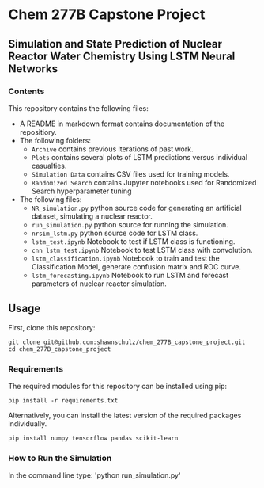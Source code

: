 # Chem 277B Capstone Project

## Simulation and State Prediction of Nuclear Reactor Water Chemistry Using LSTM Neural Networks

### Contents

This repository contains the following files:

- A README in markdown format contains documentation of the repositiory.
- The following folders:
    - `Archive` contains previous iterations of past work.
    - `Plots` contains several plots of LSTM predictions versus individual casualties.
    - `Simulation Data` contains CSV files used for training models.
    - `Randomized Search` contains Jupyter notebooks used for Randomized Search hyperparameter tuning
- The following files:
    - `NR_simulation.py` python source code for generating an artificial dataset, simulating a nuclear reactor.
    - `run_simulation.py` python source for running the simulation.
    - `nrsim_lstm.py` python source code for LSTM class.
    - `lstm_test.ipynb` Notebook to test if LSTM class is functioning.
    - `cnn_lstm_test.ipynb` Notebook to test LSTM class with convolution.
    - `lstm_classification.ipynb` Notebook to train and test the Classification Model, generate confusion matrix and ROC curve.
    - `lstm_forecasting.ipynb` Notebook to run LSTM and forecast parameters of nuclear reactor simulation.

## Usage

First, clone this repository:

```
git clone git@github.com:shawnschulz/chem_277B_capstone_project.git
cd chem_277B_capstone_project
```

### Requirements

The required modules for this repository can be installed using pip:

```
pip install -r requirements.txt
```

Alternatively, you can install the latest version of the required packages individually.

```
pip install numpy tensorflow pandas scikit-learn 
```

### How to Run the Simulation

In the command line type: 'python run_simulation.py'

